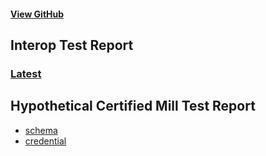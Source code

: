 #### [View GitHub](https://github.com/w3c-ccg/vc-examples)

## Interop Test Report

### [Latest](./test-report.html)

## Hypothetical Certified Mill Test Report

- [schema](./cmtr/examples/v0.1/cmtr-verifiable-credential-schema-v0.1.json)
- [credential](./cmtr/examples/v0.1/cmtr-verifiable-credential-v0.1.json)
